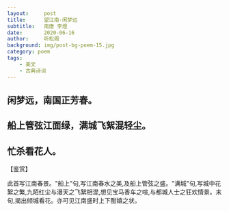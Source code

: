 ```yaml
---
layout:     post
title:      望江南·闲梦远 
subtitle:   南唐 李煜
date:       2020-06-16
author:     听松阁
background: img/post-bg-poem-15.jpg
category: poem
tags:
    - 美文
    - 古典诗词
---
```


## 闲梦远，南国正芳春。
## 船上管弦江面绿，满城飞絮混轻尘。
## 忙杀看花人。

【鉴赏】

此首写江南春景。"船上"句,写江南春水之美,及船上管弦之盛。"满城"句,写城中花絮之繁,九陌红尘与漫天之飞絮相混,想见宝马香车之喧,与都城人士之狂欢情景。末句,揭出倾城看花。亦可见江南盛时上下酣嬉之状。


